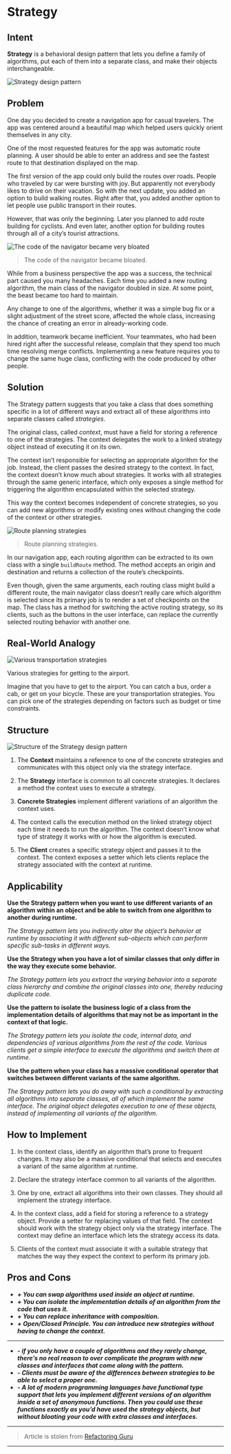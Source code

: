 # Strategy
## Intent

**Strategy** is a behavioral design pattern that lets you define a family of algorithms, put each of them into a separate class, and make their objects interchangeable.

![Strategy design pattern](https://refactoring.guru/images/patterns/content/strategy/strategy.png)</figure>

## Problem

One day you decided to create a navigation app for casual travelers. The app was centered around a beautiful map which helped users quickly orient themselves in any city.

One of the most requested features for the app was automatic route planning. A user should be able to enter an address and see the fastest route to that destination displayed on the map.

The first version of the app could only build the routes over roads. People who traveled by car were bursting with joy. But apparently not everybody likes to drive on their vacation. So with the next update, you added an option to build walking routes. Right after that, you added another option to let people use public transport in their routes.

However, that was only the beginning. Later you planned to add route building for cyclists. And even later, another option for building routes through all of a city’s tourist attractions.

![The code of the navigator became very bloated](https://refactoring.guru/images/patterns/diagrams/strategy/problem.png)

>The code of the navigator became bloated.

While from a business perspective the app was a success, the technical part caused you many headaches. Each time you added a new routing algorithm, the main class of the navigator doubled in size. At some point, the beast became too hard to maintain.

Any change to one of the algorithms, whether it was a simple bug fix or a slight adjustment of the street score, affected the whole class, increasing the chance of creating an error in already-working code.

In addition, teamwork became inefficient. Your teammates, who had been hired right after the successful release, complain that they spend too much time resolving merge conflicts. Implementing a new feature requires you to change the same huge class, conflicting with the code produced by other people.

</div>

<div class="section solution">

## Solution

The Strategy pattern suggests that you take a class that does something specific in a lot of different ways and extract all of these algorithms into separate classes called _strategies_.

The original class, called _context_, must have a field for storing a reference to one of the strategies. The context delegates the work to a linked strategy object instead of executing it on its own.

The context isn’t responsible for selecting an appropriate algorithm for the job. Instead, the client passes the desired strategy to the context. In fact, the context doesn’t know much about strategies. It works with all strategies through the same generic interface, which only exposes a single method for triggering the algorithm encapsulated within the selected strategy.

This way the context becomes independent of concrete strategies, so you can add new algorithms or modify existing ones without changing the code of the context or other strategies.

![Route planning strategies](https://refactoring.guru/images/patterns/diagrams/strategy/solution.png)

>Route planning strategies.

In our navigation app, each routing algorithm can be extracted to its own class with a single `buildRoute` method. The method accepts an origin and destination and returns a collection of the route’s checkpoints.

Even though, given the same arguments, each routing class might build a different route, the main navigator class doesn’t really care which algorithm is selected since its primary job is to render a set of checkpoints on the map. The class has a method for switching the active routing strategy, so its clients, such as the buttons in the user interface, can replace the currently selected routing behavior with another one.

## Real-World Analogy

![Various transportation strategies](https://refactoring.guru/images/patterns/content/strategy/strategy-comic-1.png)

Various strategies for getting to the airport.

Imagine that you have to get to the airport. You can catch a bus, order a cab, or get on your bicycle. These are your transportation strategies. You can pick one of the strategies depending on factors such as budget or time constraints.

## Structure

![Structure of the Strategy design pattern](https://refactoring.guru/images/patterns/diagrams/strategy/structure-indexed.png)

1.  The **Context** maintains a reference to one of the concrete strategies and communicates with this object only via the strategy interface.

2.  The **Strategy** interface is common to all concrete strategies. It declares a method the context uses to execute a strategy.

3.  **Concrete Strategies** implement different variations of an algorithm the context uses.

4.  The context calls the execution method on the linked strategy object each time it needs to run the algorithm. The context doesn’t know what type of strategy it works with or how the algorithm is executed.

5.  The **Client** creates a specific strategy object and passes it to the context. The context exposes a setter which lets clients replace the strategy associated with the context at runtime.

## Applicability

**Use the Strategy pattern when you want to use different variants of an algorithm within an object and be able to switch from one algorithm to another during runtime.**

*The Strategy pattern lets you indirectly alter the object’s behavior at runtime by associating it with different sub-objects which can perform specific sub-tasks in different ways.*

**Use the Strategy when you have a lot of similar classes that only differ in the way they execute some behavior.**

*The Strategy pattern lets you extract the varying behavior into a separate class hierarchy and combine the original classes into one, thereby reducing duplicate code.*

**Use the pattern to isolate the business logic of a class from the implementation details of algorithms that may not be as important in the context of that logic.**

*The Strategy pattern lets you isolate the code, internal data, and dependencies of various algorithms from the rest of the code. Various clients get a simple interface to execute the algorithms and switch them at runtime.*

**Use the pattern when your class has a massive conditional operator that switches between different variants of the same algorithm.**

*The Strategy pattern lets you do away with such a conditional by extracting all algorithms into separate classes, all of which implement the same interface. The original object delegates execution to one of these objects, instead of implementing all variants of the algorithm.*

## How to Implement

1.  In the context class, identify an algorithm that’s prone to frequent changes. It may also be a massive conditional that selects and executes a variant of the same algorithm at runtime.

2.  Declare the strategy interface common to all variants of the algorithm.

3.  One by one, extract all algorithms into their own classes. They should all implement the strategy interface.

4.  In the context class, add a field for storing a reference to a strategy object. Provide a setter for replacing values of that field. The context should work with the strategy object only via the strategy interface. The context may define an interface which lets the strategy access its data.

5.  Clients of the context must associate it with a suitable strategy that matches the way they expect the context to perform its primary job.

## Pros and Cons

* ***+ You can swap algorithms used inside an object at runtime.***
* ***+ You can isolate the implementation details of an algorithm from the code that uses it.***
* ***+ You can replace inheritance with composition.***
* ***+ _Open/Closed Principle_. You can introduce new strategies without having to change the context.***

---

* ***- if you only have a couple of algorithms and they rarely change, there’s no real reason to over complicate the program with new classes and interfaces that come along with the pattern.***
* ***- Clients must be aware of the differences between strategies to be able to select a proper one.***
* ***- A lot of modern programming languages have functional type support that lets you implement different versions of an algorithm inside a set of anonymous functions. Then you could use these functions exactly as you’d have used the strategy objects, but without bloating your code with extra classes and interfaces.***
---
>Article is stolen from [Refactoring Guru](https://refactoring.guru)
---

